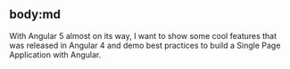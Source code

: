 body:md
-----
With Angular 5 almost on its way, I want to show some cool features that was released in Angular 4 and demo best practices to build a Single Page Application with Angular.